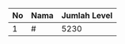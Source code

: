 | No | Nama            | Jumlah Level |
|----|-----------------|--------------|
| 1  | #    |    5230        |

